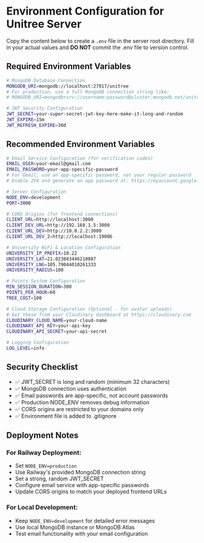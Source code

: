 # Environment Configuration for Unitree Server

Copy the content below to create a `.env` file in the server root directory. Fill in your actual values and **DO NOT** commit the .env file to version control.

## Required Environment Variables

```bash
# MongoDB Database Connection
MONGODB_URI=mongodb://localhost:27017/unitree
# For production, use a full MongoDB connection string like:
# MONGODB_URI=mongodb+srv://username:password@cluster.mongodb.net/unitree?retryWrites=true&w=majority

# JWT Security Configuration
JWT_SECRET=your-super-secret-jwt-key-here-make-it-long-and-random
JWT_EXPIRE=15m
JWT_REFRESH_EXPIRE=30d
```

## Recommended Environment Variables

```bash
# Email Service Configuration (for verification codes)
EMAIL_USER=your-email@gmail.com
EMAIL_PASSWORD=your-app-specific-password
# For Gmail, use an app-specific password, not your regular password
# Enable 2FA and generate an app password at: https://myaccount.google.com/apppasswords

# Server Configuration
NODE_ENV=development
PORT=3000

# CORS Origins (for frontend connections)
CLIENT_URL=http://localhost:3000
CLIENT_DEV_URL=http://192.168.1.5:3000
CLIENT_URL_DEV=http://10.0.2.2:3000
CLIENT_URL_DEV_2=http://localhost:19006

# University WiFi & Location Configuration
UNIVERSITY_IP_PREFIX=10.22
UNIVERSITY_LAT=21.023883446210807
UNIVERSITY_LNG=105.79044010261333
UNIVERSITY_RADIUS=100

# Points System Configuration
MIN_SESSION_DURATION=300
POINTS_PER_HOUR=60
TREE_COST=100

# Cloud Storage Configuration (Optional - for avatar uploads)
# Get these from your Cloudinary dashboard at https://cloudinary.com
CLOUDINARY_CLOUD_NAME=your-cloud-name
CLOUDINARY_API_KEY=your-api-key
CLOUDINARY_API_SECRET=your-api-secret

# Logging Configuration
LOG_LEVEL=info
```

## Security Checklist

- ✅ JWT_SECRET is long and random (minimum 32 characters)
- ✅ MongoDB connection uses authentication
- ✅ Email passwords are app-specific, not account passwords
- ✅ Production NODE_ENV removes debug information
- ✅ CORS origins are restricted to your domains only
- ✅ Environment file is added to .gitignore

## Deployment Notes

### For Railway Deployment:
- Set `NODE_ENV=production`
- Use Railway's provided MongoDB connection string
- Set a strong, random JWT_SECRET
- Configure email service with app-specific passwords
- Update CORS origins to match your deployed frontend URLs

### For Local Development:
- Keep `NODE_ENV=development` for detailed error messages
- Use local MongoDB instance or MongoDB Atlas
- Test email functionality with your email configuration 